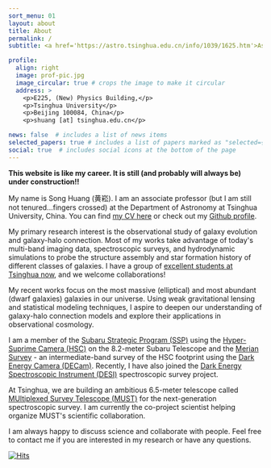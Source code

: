 ```yaml
---
sort_menu: 01
layout: about
title: About
permalink: /
subtitle: <a href='https://astro.tsinghua.edu.cn/info/1039/1625.htm'>Associate Professor</a>, <a href='http://astro.tsinghua.edu.cn/'>Department of Astronomy, Tsinghua University</a> 

profile:
  align: right
  image: prof-pic.jpg
  image_circular: true # crops the image to make it circular
  address: >
    <p>E225, (New) Physics Building,</p>
    <p>Tsinghua University</p>
    <p>Beijing 100084, China</p>
    <p>shuang [at] tsinghua.edu.cn</p>

news: false  # includes a list of news items
selected_papers: true # includes a list of papers marked as "selected={true}"
social: true  # includes social icons at the bottom of the page
---
```


**This website is like my career. It is still (and probably will always be) under construction!!**

My name is Song Huang (黄崧). I am an associate professor (but I am still not tenured...fingers crossed) at the Department of Astronomy at Tsinghua University, China.  You can find [my CV here](https://dr-guangtou.github.io/assets/pdf/cv.pdf) or check out my [Github profile](https://github.com/dr-guangtou).

My primary research interest is the observational study of galaxy evolution and galaxy-halo connection. Most of my works take advantage of today's multi-band imaging data, spectroscopic surveys, and hydrodynamic simulations to probe the structure assembly and star formation history of different classes of galaxies. I have a group of [excellent students at Tsinghua now](https://dr-guangtou.github.io/group/), and we welcome collaborations! 

My recent works focus on the most massive (elliptical) and most abundant (dwarf galaxies) galaxies in our universe. Using weak gravitational lensing and statistical modeling techniques, I aspire to deepen our understanding of galaxy-halo connection models and explore their applications in observational cosmology.

I am a member of the [Subaru Strategic Program (SSP)](https://hsc-release.mtk.nao.ac.jp/doc/) using the [Hyper-Suprime Camera (HSC)](https://www.naoj.org/Projects/HSC/) on the 8.2-meter Subaru Telescope and the [Merian Survey](https://merian.sites.ucsc.edu/) - an intermediate-band survey of the HSC footprint using the [Dark Energy Camera (DECam)](https://noirlab.edu/science/programs/ctio/instruments/Dark-Energy-Camera). Recently, I have also joined the [Dark Energy Spectroscopic Instrument (DESI)](https://www.desi.lbl.gov/) spectroscopic survey project.

At Tsinghua, we are building an ambitious 6.5-meter telescope called [MUltiplexed Survey Telescope (MUST)](https://must.astro.tsinghua.edu.cn/must/) for the next-generation spectroscopic survey. I am currently the co-project scientist helping organize MUST's scientific collaboration.

I am always happy to discuss science and collaborate with people. Feel free to contact me if you are interested in my research or have any questions.

[![Hits](https://hits.seeyoufarm.com/api/count/incr/badge.svg?url=https%3A%2F%2Fdr-guangtou.github.io&count_bg=%2379C83D&title_bg=%23555555&icon=&icon_color=%23A95A5A&title=hits&edge_flat=false)](https://hits.seeyoufarm.com)
